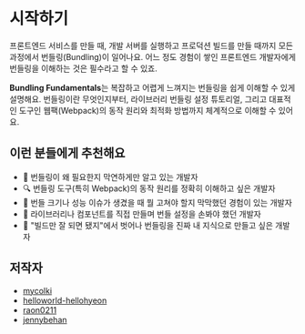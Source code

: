 # 시작하기

프론트엔드 서비스를 만들 때, 개발 서버를 실행하고 프로덕션 빌드를 만들 때까지 모든 과정에서 번들링(Bundling)이 일어나요. 어느 정도 경험이 쌓인 프론트엔드 개발자에게 번들링을 이해하는 것은 필수라고 할 수 있죠.

**Bundling Fundamentals**는 복잡하고 어렵게 느껴지는 번들링을 쉽게 이해할 수 있게 설명해요. 번들링이란 무엇인지부터, 라이브러리 번들링 설정 튜토리얼, 그리고 대표적인 도구인 웹팩(Webpack)의 동작 원리와 최적화 방법까지 체계적으로 이해할 수 있어요. 

## 이런 분들에게 추천해요

- 🤔 번들링이 왜 필요한지 막연하게만 알고 있는 개발자
- 🔍 번들링 도구(특히 Webpack)의 동작 원리를 정확히 이해하고 싶은 개발자
- 🧰 번들 크기나 성능 이슈가 생겼을 때 뭘 고쳐야 할지 막막했던 경험이 있는 개발자
- 🧱 라이브러리나 컴포넌트를 직접 만들며 번들 설정을 손봐야 했던 개발자
- 🧠 "빌드만 잘 되면 됐지"에서 벗어나 번들링을 진짜 내 지식으로 만들고 싶은 개발자

## 저작자

- [mycolki](https://github.com/mycolki)
- [helloworld-hellohyeon](https://github.com/helloworld-hellohyeon)
- [raon0211](https://github.com/raon0211)
- [jennybehan](https://github.com/jennybehan)